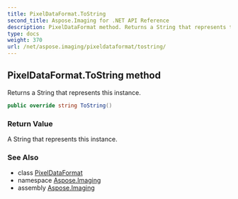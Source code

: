 ```yaml
---
title: PixelDataFormat.ToString
second_title: Aspose.Imaging for .NET API Reference
description: PixelDataFormat method. Returns a String that represents this instance
type: docs
weight: 370
url: /net/aspose.imaging/pixeldataformat/tostring/
---
```

## PixelDataFormat.ToString method

Returns a String that represents this instance.

```csharp
public override string ToString()
```

### Return Value

A String that represents this instance.

### See Also

* class [PixelDataFormat](../)
* namespace [Aspose.Imaging](../../pixeldataformat/)
* assembly [Aspose.Imaging](../../../)


